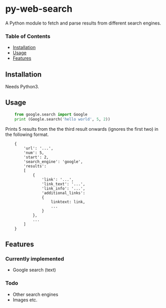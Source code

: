 # py-web-search

A Python module to fetch and parse results from different search engines.

### Table of Contents

* [Installation](#installation)
* [Usage](#usage)
* [Features](#features)

## Installation

Needs Python3.

## Usage

```python
    from google.search import Google
    print (Google.search('hello world', 5, 2))
```
Prints 5 results from the the third result onwards (ignores the first two) in the following format.

```
    {
        'url': '...',
        'num': 5,
        'start': 2,
        'search_engine': 'google',
        'results':
        [
            {
                'link': '...',
                'link_text': '...',
                'link_info': '...',
                'additional_links':
                {
                    linktext: link,
                    ...
                }
        	},
        	...
        ]
    }
```

## Features


### Currently implemented

* Google search (text)

### Todo

* Other search engines
* Images etc.